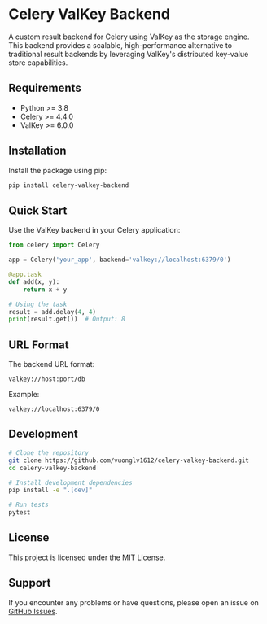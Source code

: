 # Celery ValKey Backend

A custom result backend for Celery using ValKey as the storage engine. This backend provides a scalable, high-performance alternative to traditional result backends by leveraging ValKey's distributed key-value store capabilities.

## Requirements

- Python >= 3.8
- Celery >= 4.4.0
- ValKey >= 6.0.0

## Installation

Install the package using pip:

```bash
pip install celery-valkey-backend
```

## Quick Start

Use the ValKey backend in your Celery application:

```python
from celery import Celery

app = Celery('your_app', backend='valkey://localhost:6379/0')

@app.task
def add(x, y):
    return x + y

# Using the task
result = add.delay(4, 4)
print(result.get())  # Output: 8
```

## URL Format

The backend URL format:
```
valkey://host:port/db
```

Example:
```
valkey://localhost:6379/0
```

## Development

```bash
# Clone the repository
git clone https://github.com/vuonglv1612/celery-valkey-backend.git
cd celery-valkey-backend

# Install development dependencies
pip install -e ".[dev]"

# Run tests
pytest
```

## License

This project is licensed under the MIT License.

## Support

If you encounter any problems or have questions, please open an issue on [GitHub Issues](https://github.com/vuonglv1612/celery-valkey-backend/issues).